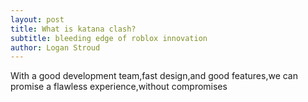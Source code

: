 ```yaml
---
layout: post
title: What is katana clash?
subtitle: bleeding edge of roblox innovation
author: Logan Stroud
---
```


With a good development team,fast design,and good features,we can promise a flawless experience,without compromises
